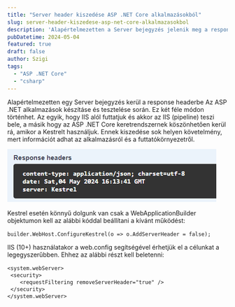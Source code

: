 ```yaml
---
title: "Server header kiszedése ASP .NET Core alkalmazásokból"
slug: server-header-kiszedese-asp-net-core-alkalmazasokbol
description: 'Alapértelmezetten a Server bejegyzés jelenik meg a response headerben az ASP .NET alkalmazások esetében. IIS és Kestrel használatakor eltávolíthatjuk, hogy kevesebb információt adjunk az alkalmazásról.'
pubDatetime: 2024-05-04
featured: true
draft: false
author: Szigi
tags: 
  - "ASP .NET Core"
  - "csharp"
---
```


Alapértelmezetten egy Server bejegyzés kerül a response headerbe Az ASP .NET alkalmazások készításe és tesztelése során. Ez két féle módon történhet. Az egyik, hogy IIS alól futtatjuk és akkor az IIS (pipeline) teszi bele, a másik hogy az ASP .NET Core keretrendszernek köszönhetően kerül rá, amikor a Kestrelt használjuk. Ennek kiszedése sok helyen követelmény, mert információt adhat az alkalmazásról és a futtatókörnyezetről.

![Kestrel response headers](./image.png)

Kestrel esetén könnyű dolgunk van csak a WebApplicationBuilder objektumon kell az alábbi kóddal beállítani a kívánt működést:

```
builder.WebHost.ConfigureKestrel(o => o.AddServerHeader = false);
```

IIS (10+) használatakor a web.config segítségével érhetjük el a célunkat a legegyszerűbben. Ehhez az alábbi részt kell beletenni:

```
<system.webServer>
 <security>
    <requestFiltering removeServerHeader="true" />
 </security>
</system.webServer>
```
